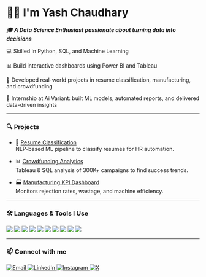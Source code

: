 # 👨‍💻 I'm Yash Chaudhary <br>
***🎓 A Data Science Enthusiast passionate about turning data into decisions***

💻 Skilled in Python, SQL, and Machine Learning

📊 Build interactive dashboards using Power BI and Tableau

🤖 Developed real-world projects in resume classification, manufacturing, and crowdfunding

🧠 Internship at Ai Variant: built ML models, automated reports, and delivered data-driven insights

---

### 🔍 Projects

- 📄 [Resume Classification](https://github.com/yashvardhan159/Resume-Classification) <br>
  NLP-based ML pipeline to classify resumes for HR automation.

- 📊 [Crowdfunding Analytics](https://github.com/yashvardhan159/Crowdfunding-Analysis-Project) <br>
  Tableau & SQL analysis of 300K+ campaigns to find success trends.

- 🏭 [Manufacturing KPI Dashboard](https://github.com/yashvardhan159/Manufacturing-Analysis)  <br>
  Monitors rejection rates, wastage, and machine efficiency.

> 

---

### 🛠️ Languages & Tools I Use

<p align="left">
  <img src="https://img.shields.io/badge/Python-3776AB?style=for-the-badge&logo=python&logoColor=white"/>
  <img src="https://img.shields.io/badge/SQL-003B57?style=for-the-badge&logo=postgresql&logoColor=white"/>
  <img src="https://img.shields.io/badge/R-276DC3?style=for-the-badge&logo=r&logoColor=white"/>
  <img src="https://img.shields.io/badge/Tableau-E97627?style=for-the-badge&logo=tableau&logoColor=white"/>
  <img src="https://img.shields.io/badge/Power%20BI-F2C811?style=for-the-badge&logo=powerbi&logoColor=black"/>
  <img src="https://img.shields.io/badge/Excel-217346?style=for-the-badge&logo=microsoft-excel&logoColor=white"/>
  <img src="https://img.shields.io/badge/Scikit--Learn-F7931E?style=for-the-badge&logo=scikit-learn&logoColor=white"/>
  <img src="https://img.shields.io/badge/Streamlit-FF4B4B?style=for-the-badge&logo=streamlit&logoColor=white"/>
  <img src="https://img.shields.io/badge/Jupyter-F37626?style=for-the-badge&logo=jupyter&logoColor=white"/>
  <img src="https://img.shields.io/badge/VS%20Code-007ACC?style=for-the-badge&logo=visual-studio-code&logoColor=white"/>
</p>

---

### 📫 Connect with me

<p align="left">
  <a href="mailto:yashvardhan159@gmail.com" target="_blank">
    <img alt="Email" src="https://img.shields.io/badge/Email-D14836?style=for-the-badge&logo=gmail&logoColor=white" />
  </a>
  <a href="https://www.linkedin.com/in/yashchaudhary159" target="_blank">
    <img alt="LinkedIn" src="https://img.shields.io/badge/LinkedIn-blue?style=for-the-badge&logo=linkedin&logoColor=white" />
  </a>
  <a href="https://www.instagram.com/vardhan._.09/" target="_blank">
    <img alt="Instagram" src="https://img.shields.io/badge/Instagram-E4405F?style=for-the-badge&logo=instagram&logoColor=white" />
  </a>
   <a href="https://x.com/vardhan__009" target="_blank">
    <img alt="X" src="https://img.shields.io/badge/X-000000?style=for-the-badge&logo=x&logoColor=white" />
  </a>
</p>

